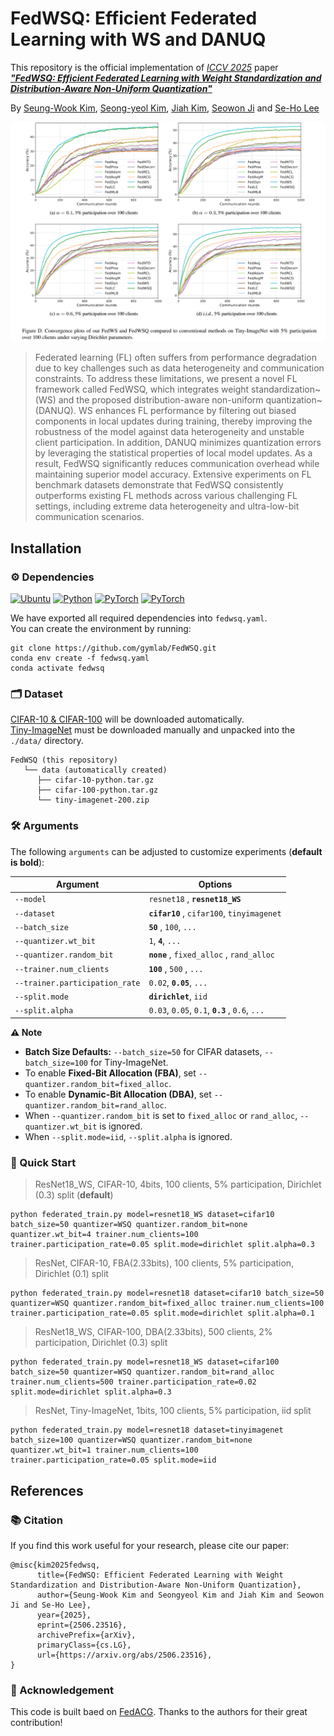 # FedWSQ: Efficient Federated Learning with WS and DANUQ


This repository is the official implementation of *[ICCV 2025](https://iccv.thecvf.com/)* paper ***["FedWSQ: Efficient Federated Learning with Weight Standardization and Distribution-Aware Non-Uniform Quantization"](https://arxiv.org/abs/2506.23516)***

By [Seung-Wook Kim](https://www.linkedin.com/in/%EC%8A%B9%EC%9A%B1-%EA%B9%80-003a7310a/), [Seong-yeol Kim](https://github.com/Seongyeol-kim), [Jiah Kim](https://github.com/Kim-Jiah), [Seowon Ji](https://www.linkedin.com/in/seowon-ji-7587741a9/) and [Se-Ho Lee](https://dblp.org/pid/158/9405.html)


<img src="./assets/tiny_result.png" alt="teaser" width="1000"/>

> Federated learning (FL) often suffers from performance degradation due to key challenges such as data heterogeneity and communication constraints.
To address these limitations, we present a novel FL framework called FedWSQ, which integrates weight standardization~(WS) and the proposed distribution-aware non-uniform quantization~(DANUQ).
WS enhances FL performance by filtering out biased components in local updates during training, thereby improving the robustness of the model against data heterogeneity and unstable client participation. In addition, DANUQ minimizes quantization errors by leveraging the statistical properties of local model updates. As a result, FedWSQ significantly reduces communication overhead while maintaining superior model accuracy.
Extensive experiments on FL benchmark datasets demonstrate that FedWSQ consistently outperforms existing FL methods across various challenging FL settings, including extreme data heterogeneity and ultra-low-bit communication scenarios. 

## Installation
### ⚙ Dependencies

[![Ubuntu](https://img.shields.io/badge/Ubuntu-20.04.4-E95420?logo=Ubuntu&logoColor=white)](https://ubuntu.com/download)
[![Python](https://img.shields.io/badge/Python-3.7.13-3776AB?logo=python&logoColor=white)](https://www.anaconda.com/download)
[![PyTorch](https://img.shields.io/badge/PyTorch-1.11.0-EE4C2C?logo=pytorch&logoColor=white)](https://pytorch.org/)
[![PyTorch](https://img.shields.io/badge/CUDA-11.3-76B900?logo=nvidia&logoColor=white)](https://developer.nvidia.com/cuda-downloads)

We have exported all required dependencies into `fedwsq.yaml`.  
You can create the environment by running:

```
git clone https://github.com/gymlab/FedWSQ.git
conda env create -f fedwsq.yaml
conda activate fedwsq
```


### 🗂 Dataset

[CIFAR-10 & CIFAR-100](https://www.cs.toronto.edu/~kriz/cifar.html) will be downloaded automatically.  
[Tiny-ImageNet](https://www.image-net.org/index.php) must be downloaded manually and unpacked into the `./data/` directory.
```
FedWSQ (this repository)
   └── data (automatically created)
      ├── cifar-10-python.tar.gz
      ├── cifar-100-python.tar.gz
      └── tiny-imagenet-200.zip
```

### 🛠️ Arguments
The following `arguments` can be adjusted to customize experiments (**default is bold**):

| Argument                       | Options                                                     |
|--------------------------------|-------------------------------------------------------------|
| `--model`                      | `resnet18` , **`resnet18_WS`**                              |
| `--dataset`                    | **`cifar10`** , `cifar100`, `tinyimagenet`                  |
| `--batch_size`                 | **`50`** , `100`, `...`                                     |
| `--quantizer.wt_bit`           | `1`, **`4`**, `...`                                         |
| `--quantizer.random_bit`       | **`none`** , `fixed_alloc` , `rand_alloc`                   |
| `--trainer.num_clients`        | **`100`** , `500` , `...`                                   |
| `--trainer.participation_rate` | `0.02`, **`0.05`**, `...`                                   |
| `--split.mode`                 | **`dirichlet`**, `iid`                                      |
| `--split.alpha`                | `0.03`, `0.05`, `0.1`, **`0.3`** , `0.6`, `...`             |

**⚠️ Note**
- **Batch Size Defaults:** `--batch_size=50` for CIFAR datasets, `--batch_size=100` for Tiny-ImageNet.
- To enable **Fixed-Bit Allocation (FBA)**, set `--quantizer.random_bit=fixed_alloc`.
- To enable **Dynamic-Bit Allocation (DBA)**, set `--quantizer.random_bit=rand_alloc`.
- When `--quantizer.random_bit` is set to `fixed_alloc` or `rand_alloc`, `--quantizer.wt_bit` is ignored.
- When `--split.mode=iid`, `--split.alpha` is ignored.
 
### 📌 Quick Start

> ResNet18_WS, CIFAR-10, 4bits, 100 clients, 5% participation, Dirichlet (0.3) split (**default**)  
```
python federated_train.py model=resnet18_WS dataset=cifar10 batch_size=50 quantizer=WSQ quantizer.random_bit=none quantizer.wt_bit=4 trainer.num_clients=100 trainer.participation_rate=0.05 split.mode=dirichlet split.alpha=0.3
```

> ResNet, CIFAR-10, FBA(2.33bits), 100 clients, 5% participation, Dirichlet (0.1) split
```
python federated_train.py model=resnet18 dataset=cifar10 batch_size=50 quantizer=WSQ quantizer.random_bit=fixed_alloc trainer.num_clients=100 trainer.participation_rate=0.05 split.mode=dirichlet split.alpha=0.1
```

> ResNet18_WS, CIFAR-100, DBA(2.33bits), 500 clients, 2% participation, Dirichlet (0.3) split
```
python federated_train.py model=resnet18_WS dataset=cifar100 batch_size=50 quantizer=WSQ quantizer.random_bit=rand_alloc trainer.num_clients=500 trainer.participation_rate=0.02 split.mode=dirichlet split.alpha=0.3
```

> ResNet, Tiny-ImageNet, 1bits, 100 clients, 5% participation, iid split
```
python federated_train.py model=resnet18 dataset=tinyimagenet batch_size=100 quantizer=WSQ quantizer.random_bit=none quantizer.wt_bit=1 trainer.num_clients=100 trainer.participation_rate=0.05 split.mode=iid
```

## References
### 📚 Citation

If you find this work useful for your research, please cite our paper:

```
@misc{kim2025fedwsq,
      title={FedWSQ: Efficient Federated Learning with Weight Standardization and Distribution-Aware Non-Uniform Quantization}, 
      author={Seung-Wook Kim and Seongyeol Kim and Jiah Kim and Seowon Ji and Se-Ho Lee},
      year={2025},
      eprint={2506.23516},
      archivePrefix={arXiv},
      primaryClass={cs.LG},
      url={https://arxiv.org/abs/2506.23516}, 
}
```

### 🙏 Acknowledgement

This code is built baed on [FedACG](https://github.com/geehokim/FedACG). Thanks to the authors for their great contribution!


